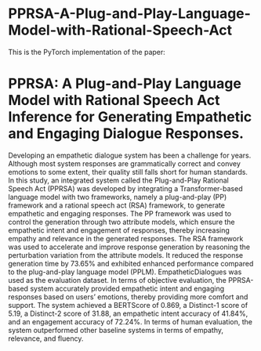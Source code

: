 # PPRSA-A-Plug-and-Play-Language-Model-with-Rational-Speech-Act

This is the PyTorch implementation of the paper:

# PPRSA: A Plug-and-Play Language Model with Rational Speech Act Inference for Generating Empathetic and Engaging Dialogue Responses.

Developing an empathetic dialogue system has been a challenge for years. Although most system responses are grammatically correct and convey emotions to some extent, their quality still falls short for human standards. In this study, an integrated system called the Plug-and-Play Rational Speech Act (PPRSA) was developed by integrating a Transformer-based language model with two frameworks, namely a plug-and-play (PP) framework and a rational speech act (RSA) framework, to generate empathetic and engaging responses. The PP framework was used to control the generation through two attribute models, which ensure the empathetic intent and engagement of responses, thereby increasing empathy and relevance in the generated responses. The RSA framework was used to accelerate and improve response generation by reasoning the perturbation variation from the attribute models. It reduced the response generation time by 73.65% and exhibited enhanced performance compared to the plug-and-play language model (PPLM).  EmpatheticDialogues was used as the evaluation dataset. In terms of objective evaluation, the PPRSA-based system accurately provided empathetic intent and engaging responses based on users’ emotions, thereby providing more comfort and support. The system achieved a BERTScore of 0.869, a Distinct-1 score of 5.19, a Distinct-2 score of 31.88, an empathetic intent accuracy of 41.84%, and an engagement accuracy of 72.24%. In terms of human evaluation, the system outperformed other baseline systems in terms of empathy, relevance, and fluency.
